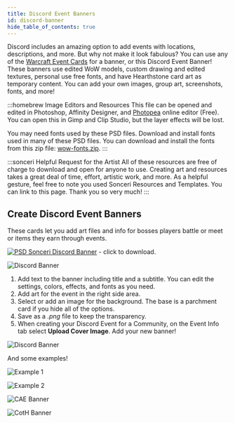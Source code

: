 ```yaml
---
title: Discord Event Banners
id: discord-banner
hide_table_of_contents: true
---
```


Discord includes an amazing option to add events with locations, descriptions, and more. But why not make it look fabulous? You can use any of the [Warcraft Event Cards](../warcraft/event-cards.md) for a banner, or this Discord Event Banner! These banners use edited WoW models, custom drawing and edited textures, personal use free fonts, and have Hearthstone card art as temporary content. You can add your own images, group art, screenshots, fonts, and more!

:::homebrew Image Editors and Resources
This file can be opened and edited in Photoshop, Affinity Designer, and [Photopea](https://www.photopea.com/) online editor (Free). You can open this in Gimp and Clip Studio, but the layer effects will be lost.

You may need fonts used by these PSD files. Download and install fonts used in many of these PSD files. You can download and install the fonts from this zip file: [wow-fonts.zip](https://drive.google.com/file/d/1-NhzLG83iGJ0gdTmmPVSGjt9X8lTrZDw/view?usp=sharing).
:::

:::sonceri Helpful Request for the Artist
All of these resources are free of charge to download and open for anyone to use. Creating art and resources takes a great deal of time, effort, artistic work, and more. As a helpful gesture, feel free to note you used Sonceri Resources and Templates. You can link to this page. Thank you so very much! 
:::

## Create Discord Event Banners

These cards let you add art files and info for bosses players battle or meet or items they earn through events. 

[![PSD](/img/psd.png) Sonceri Discord Banner](https://drive.google.com/file/d/1MpaFzK5fjYRQObMqFP3SZLek0oBlbEGi/view?usp=share_link) - click to download.

![Discord Banner](/img/resources/sonceri-discord-event.png)

1. Add text to the banner including title and a subtitle. You can edit the settings, colors, effects, and fonts as you need.
1. Add art for the event in the right side area.
1. Select or add an image for the background. The base is a parchment card if you hide all of the options. 
1. Save as a *.png* file to keep the transparency. 
1. When creating your Discord Event for a Community, on the Event Info tab select **Upload Cover Image**. Add your new banner!

![Discord Banner](/img/resources/discord-event.png)

And some examples!

![Example 1](/img/resources/discord1.png)

![Example 2](/img/resources/discord2.png)

![CAE Banner](/img/resources/cae-lets-draw.png)

![CotH Banner](/img/resources/CotH-Horde-Night.png)